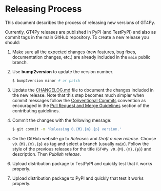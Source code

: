 # Releasing Process

This document describes the process of releasing new versions of GT4Py.

Currently, GT4Py releases are published in PyPI (and TestPyPI) and also as commit tags in the main GitHub repository. To create a new release you should:

1. Make sure all the expected changes (new features, bug fixes, documentation changes, etc.) are already included in the `main` public branch.

2. Use **bump2version** to update the version number.

   ```bash
   $ bump2version minor # or patch
   ```

3. Update the [CHANGELOG.md](CHANGELOG.md) file to document the changes included in the new release. Note that this step becomes much simpler when commit messages follow the [Conventional Commits][conventional-commits] convention as encouraged in the [Pull Request and Merge Guidelines](CONTRIBUTING.md#pull-request-and-merge-guidelines) section of the contributing guidelines.

4. Commit the changes with the following message:

   ```bash
   $ git commit -m 'Releasing 0.{M}.{m}.{p} version.'
   ```

5. On the GitHub website go to _Releases_ and _Draft a new release_. Choose `v0.{M}.{m}.{p}` as tag and select a branch (usually `main`). Follow the style of the previous releases for the title (`GT4Py v0.{M}.{m}.{p}`) and description. Then _Publish release_.

6. Upload distribution package to TestPyPI and quickly test that it works properly.

7. Upload distribution package to PyPI and quickly that test it works properly.


<!-- Reference links -->

[conventional-commits]: https://www.conventionalcommits.org/en/v1.0.0/#summary
